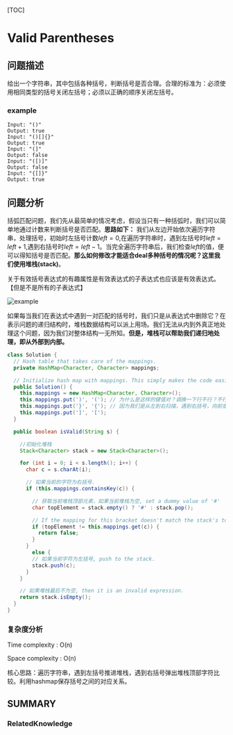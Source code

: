 [TOC]

# Valid Parentheses

## 问题描述

   给出一个字符串，其中包括各种括号，判断括号是否合理。合理的标准为：必须使用相同类型的括号关闭左括号；必须以正确的顺序关闭左括号。

### example

```
Input: "()"
Output: true
Input: "()[]{}"
Output: true
Input: "(]"
Output: false
Input: "([)]"
Output: false
Input: "{[]}"
Output: true
```

## 问题分析

括弧匹配问题，我们先从最简单的情况考虑，假设当只有一种括弧时，我们可以简单地通过计数来判断括号是否匹配。**思路如下：** 我们从左边开始依次遍历字符串，处理括号，初始时左括号计数$left=0$,在遍历字符串时，遇到左括号时$left=left+1$,遇到右括号时$left=left-1$。当完全遍历字符串后，我们检查$left$的值，便可以得知括号是否匹配。**那么如何修改才能适合deal多种括号的情况呢？这里我们使用堆栈(stack)**。

关于有效括号表达式的有趣属性是有效表达式的子表达式也应该是有效表达式。【但是不是所有的子表达式】

![example](https://raw.githubusercontent.com/bovane/md_images/master/20190105204815.png)

如果每当我们在表达式中遇到一对匹配的括号时，我们只是从表达式中删除它？在表示问题的递归结构时，堆栈数据结构可以派上用场。我们无法从内到外真正地处理这个问题，因为我们对整体结构一无所知。**但是，堆栈可以帮助我们递归地处理，即从外部到内部。**

```java
class Solution {
  // Hash table that takes care of the mappings.
  private HashMap<Character, Character> mappings;

  // Initialize hash map with mappings. This simply makes the code easier to read.
  public Solution() {
    this.mappings = new HashMap<Character, Character>();
    this.mappings.put(')', '('); // 为什么是这样的键值对？调换一下行不行？不行
    this.mappings.put('}', '{'); // 因为我们是从左到右扫描，遇到右括号，向前查找一下是否有左括号
    this.mappings.put(']', '[');
  }

  public boolean isValid(String s) {

    //初始化堆栈
    Stack<Character> stack = new Stack<Character>();

    for (int i = 0; i < s.length(); i++) {
      char c = s.charAt(i);

      // 如果当前的字符为右括号.
      if (this.mappings.containsKey(c)) {

        // 获取当前堆栈顶部元素，如果当前堆栈为空, set a dummy value of '#'
        char topElement = stack.empty() ? '#' : stack.pop();

        // If the mapping for this bracket doesn't match the stack's top element, 、return false.为什么是找最顶部的元素？因为右括号和最近的一个左括号组成一对儿！
        if (topElement != this.mappings.get(c)) {
          return false;
        }
      } 
        else {
        // 如果当前字符为左括号, push to the stack.
        stack.push(c);
      }
    }

    // 如果堆栈最后不为空, then it is an invalid expression.
    return stack.isEmpty();
  }
}
```

### 复杂度分析

Time complexity : O(n)

Space complexity : O(n)

核心思路：遍历字符串，遇到左括号推进堆栈，遇到右括号弹出堆栈顶部字符比较。利用hashmap保存括号之间的对应关系。

## SUMMARY

### RelatedKnowledge

